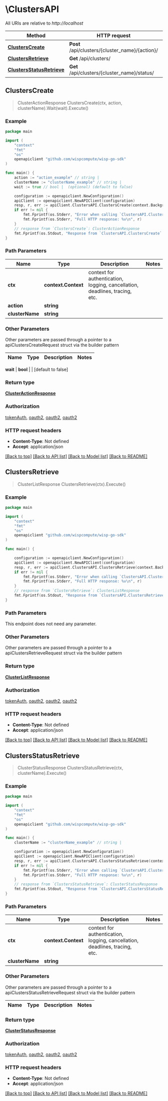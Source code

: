 # \ClustersAPI

All URIs are relative to *http://localhost*

Method | HTTP request | Description
------------- | ------------- | -------------
[**ClustersCreate**](ClustersAPI.md#ClustersCreate) | **Post** /api/clusters/{cluster_name}/{action}/ | 
[**ClustersRetrieve**](ClustersAPI.md#ClustersRetrieve) | **Get** /api/clusters/ | 
[**ClustersStatusRetrieve**](ClustersAPI.md#ClustersStatusRetrieve) | **Get** /api/clusters/{cluster_name}/status/ | 



## ClustersCreate

> ClusterActionResponse ClustersCreate(ctx, action, clusterName).Wait(wait).Execute()





### Example

```go
package main

import (
	"context"
	"fmt"
	"os"
	openapiclient "github.com/wispcompute/wisp-go-sdk"
)

func main() {
	action := "action_example" // string | 
	clusterName := "clusterName_example" // string | 
	wait := true // bool |  (optional) (default to false)

	configuration := openapiclient.NewConfiguration()
	apiClient := openapiclient.NewAPIClient(configuration)
	resp, r, err := apiClient.ClustersAPI.ClustersCreate(context.Background(), action, clusterName).Wait(wait).Execute()
	if err != nil {
		fmt.Fprintf(os.Stderr, "Error when calling `ClustersAPI.ClustersCreate``: %v\n", err)
		fmt.Fprintf(os.Stderr, "Full HTTP response: %v\n", r)
	}
	// response from `ClustersCreate`: ClusterActionResponse
	fmt.Fprintf(os.Stdout, "Response from `ClustersAPI.ClustersCreate`: %v\n", resp)
}
```

### Path Parameters


Name | Type | Description  | Notes
------------- | ------------- | ------------- | -------------
**ctx** | **context.Context** | context for authentication, logging, cancellation, deadlines, tracing, etc.
**action** | **string** |  | 
**clusterName** | **string** |  | 

### Other Parameters

Other parameters are passed through a pointer to a apiClustersCreateRequest struct via the builder pattern


Name | Type | Description  | Notes
------------- | ------------- | ------------- | -------------


 **wait** | **bool** |  | [default to false]

### Return type

[**ClusterActionResponse**](ClusterActionResponse.md)

### Authorization

[tokenAuth](../README.md#tokenAuth), [oauth2](../README.md#oauth2), [oauth2](../README.md#oauth2), [oauth2](../README.md#oauth2)

### HTTP request headers

- **Content-Type**: Not defined
- **Accept**: application/json

[[Back to top]](#) [[Back to API list]](../README.md#documentation-for-api-endpoints)
[[Back to Model list]](../README.md#documentation-for-models)
[[Back to README]](../README.md)


## ClustersRetrieve

> ClusterListResponse ClustersRetrieve(ctx).Execute()





### Example

```go
package main

import (
	"context"
	"fmt"
	"os"
	openapiclient "github.com/wispcompute/wisp-go-sdk"
)

func main() {

	configuration := openapiclient.NewConfiguration()
	apiClient := openapiclient.NewAPIClient(configuration)
	resp, r, err := apiClient.ClustersAPI.ClustersRetrieve(context.Background()).Execute()
	if err != nil {
		fmt.Fprintf(os.Stderr, "Error when calling `ClustersAPI.ClustersRetrieve``: %v\n", err)
		fmt.Fprintf(os.Stderr, "Full HTTP response: %v\n", r)
	}
	// response from `ClustersRetrieve`: ClusterListResponse
	fmt.Fprintf(os.Stdout, "Response from `ClustersAPI.ClustersRetrieve`: %v\n", resp)
}
```

### Path Parameters

This endpoint does not need any parameter.

### Other Parameters

Other parameters are passed through a pointer to a apiClustersRetrieveRequest struct via the builder pattern


### Return type

[**ClusterListResponse**](ClusterListResponse.md)

### Authorization

[tokenAuth](../README.md#tokenAuth), [oauth2](../README.md#oauth2), [oauth2](../README.md#oauth2), [oauth2](../README.md#oauth2)

### HTTP request headers

- **Content-Type**: Not defined
- **Accept**: application/json

[[Back to top]](#) [[Back to API list]](../README.md#documentation-for-api-endpoints)
[[Back to Model list]](../README.md#documentation-for-models)
[[Back to README]](../README.md)


## ClustersStatusRetrieve

> ClusterStatusResponse ClustersStatusRetrieve(ctx, clusterName).Execute()





### Example

```go
package main

import (
	"context"
	"fmt"
	"os"
	openapiclient "github.com/wispcompute/wisp-go-sdk"
)

func main() {
	clusterName := "clusterName_example" // string | 

	configuration := openapiclient.NewConfiguration()
	apiClient := openapiclient.NewAPIClient(configuration)
	resp, r, err := apiClient.ClustersAPI.ClustersStatusRetrieve(context.Background(), clusterName).Execute()
	if err != nil {
		fmt.Fprintf(os.Stderr, "Error when calling `ClustersAPI.ClustersStatusRetrieve``: %v\n", err)
		fmt.Fprintf(os.Stderr, "Full HTTP response: %v\n", r)
	}
	// response from `ClustersStatusRetrieve`: ClusterStatusResponse
	fmt.Fprintf(os.Stdout, "Response from `ClustersAPI.ClustersStatusRetrieve`: %v\n", resp)
}
```

### Path Parameters


Name | Type | Description  | Notes
------------- | ------------- | ------------- | -------------
**ctx** | **context.Context** | context for authentication, logging, cancellation, deadlines, tracing, etc.
**clusterName** | **string** |  | 

### Other Parameters

Other parameters are passed through a pointer to a apiClustersStatusRetrieveRequest struct via the builder pattern


Name | Type | Description  | Notes
------------- | ------------- | ------------- | -------------


### Return type

[**ClusterStatusResponse**](ClusterStatusResponse.md)

### Authorization

[tokenAuth](../README.md#tokenAuth), [oauth2](../README.md#oauth2), [oauth2](../README.md#oauth2), [oauth2](../README.md#oauth2)

### HTTP request headers

- **Content-Type**: Not defined
- **Accept**: application/json

[[Back to top]](#) [[Back to API list]](../README.md#documentation-for-api-endpoints)
[[Back to Model list]](../README.md#documentation-for-models)
[[Back to README]](../README.md)


